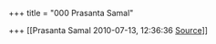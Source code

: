 +++
title = "000 Prasanta Samal"

+++
[[Prasanta Samal	2010-07-13, 12:36:36 [Source](https://groups.google.com/g/bvparishat/c/m7nj6qMc9tU)]]



